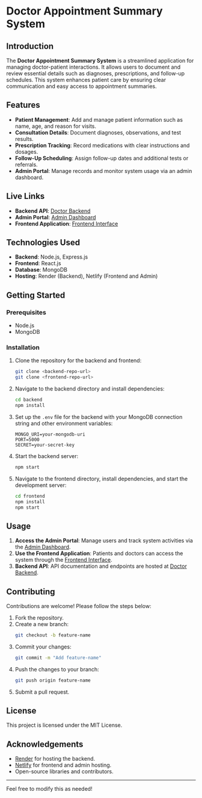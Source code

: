 # Doctor Appointment Summary System  

## Introduction  
The **Doctor Appointment Summary System** is a streamlined application for managing doctor-patient interactions. It allows users to document and review essential details such as diagnoses, prescriptions, and follow-up schedules. This system enhances patient care by ensuring clear communication and easy access to appointment summaries.  

## Features  
- **Patient Management**: Add and manage patient information such as name, age, and reason for visits.  
- **Consultation Details**: Document diagnoses, observations, and test results.  
- **Prescription Tracking**: Record medications with clear instructions and dosages.  
- **Follow-Up Scheduling**: Assign follow-up dates and additional tests or referrals.  
- **Admin Portal**: Manage records and monitor system usage via an admin dashboard.  

## Live Links  
- **Backend API**: [Doctor Backend](https://doctor-backend-nmje.onrender.com)  
- **Admin Portal**: [Admin Dashboard](https://bucolic-brigadeiros-a75a8b.netlify.app/)  
- **Frontend Application**: [Frontend Interface](https://hilarious-sunburst-1a5ac9.netlify.app/)  

## Technologies Used  
- **Backend**: Node.js, Express.js  
- **Frontend**: React.js  
- **Database**: MongoDB  
- **Hosting**: Render (Backend), Netlify (Frontend and Admin)  

## Getting Started  

### Prerequisites  
- Node.js  
- MongoDB  

### Installation  
1. Clone the repository for the backend and frontend:
   ```bash
   git clone <backend-repo-url>
   git clone <frontend-repo-url>
   ```
2. Navigate to the backend directory and install dependencies:  
   ```bash
   cd backend  
   npm install  
   ```  
3. Set up the `.env` file for the backend with your MongoDB connection string and other environment variables:  
   ```env
   MONGO_URI=your-mongodb-uri
   PORT=5000
   SECRET=your-secret-key
   ```  
4. Start the backend server:  
   ```bash
   npm start  
   ```  
5. Navigate to the frontend directory, install dependencies, and start the development server:  
   ```bash
   cd frontend  
   npm install  
   npm start  
   ```  

## Usage  
1. **Access the Admin Portal**: Manage users and track system activities via the [Admin Dashboard](https://bucolic-brigadeiros-a75a8b.netlify.app/).  
2. **Use the Frontend Application**: Patients and doctors can access the system through the [Frontend Interface](https://hilarious-sunburst-1a5ac9.netlify.app/).  
3. **Backend API**: API documentation and endpoints are hosted at [Doctor Backend](https://doctor-backend-nmje.onrender.com).  

## Contributing  
Contributions are welcome! Please follow the steps below:  
1. Fork the repository.  
2. Create a new branch:  
   ```bash
   git checkout -b feature-name  
   ```  
3. Commit your changes:  
   ```bash
   git commit -m "Add feature-name"  
   ```  
4. Push the changes to your branch:  
   ```bash
   git push origin feature-name  
   ```  
5. Submit a pull request.  

## License  
This project is licensed under the MIT License.  

## Acknowledgements  
- [Render](https://render.com/) for hosting the backend.  
- [Netlify](https://www.netlify.com/) for frontend and admin hosting.  
- Open-source libraries and contributors.  

--- 

Feel free to modify this as needed!
